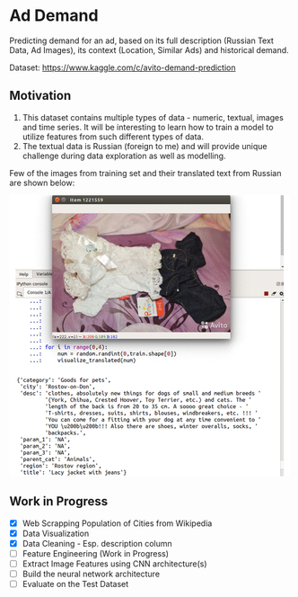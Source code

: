 # Ad Demand
Predicting demand for an ad, based on its full description (Russian Text Data, Ad Images), its context (Location, Similar Ads) and historical demand.

Dataset: https://www.kaggle.com/c/avito-demand-prediction

## Motivation
1. This dataset contains multiple types of data - numeric, textual, images and time series. It will be interesting to learn how    to train a model to utilize features from such different types of data.
2. The textual data is Russian (foreign to me) and will provide unique challenge during data exploration as well as modelling.


Few of the images from training set and their translated text from Russian are shown below:

![alt text](images/train-images.gif)



## Work in Progress 
- [x] Web Scrapping Population of Cities from Wikipedia
- [x] Data Visualization
- [x] Data Cleaning - Esp. description column
- [ ] Feature Engineering (Work in Progress)
- [ ] Extract Image Features using CNN architecture(s) 
- [ ] Build the neural network architecture 
- [ ] Evaluate on the Test Dataset
